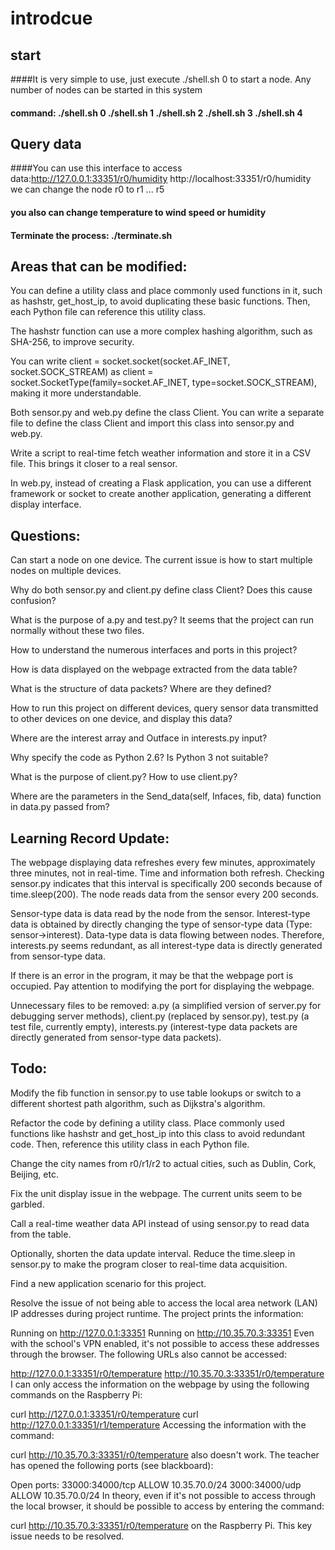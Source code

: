 # introdcue
## start
####It is very simple to use, just execute ./shell.sh 0 to start a node. Any number of nodes can be started in this system
#### command:  ./shell.sh 0  ./shell.sh 1  ./shell.sh 2   ./shell.sh 3  ./shell.sh 4

## Query data
####You can use this interface to access data:http://127.0.0.1:33351/r0/humidity http://localhost:33351/r0/humidity  
we can change the node r0 to r1 ... r5

#### you also can change temperature to wind speed or humidity

#### Terminate the process: ./terminate.sh

## Areas that can be modified:

You can define a utility class and place commonly used functions in it, such as hashstr, get_host_ip, to avoid duplicating these basic functions. Then, each Python file can reference this utility class.

The hashstr function can use a more complex hashing algorithm, such as SHA-256, to improve security.

You can write client = socket.socket(socket.AF_INET, socket.SOCK_STREAM) as client = socket.SocketType(family=socket.AF_INET, type=socket.SOCK_STREAM), making it more understandable.

Both sensor.py and web.py define the class Client. You can write a separate file to define the class Client and import this class into sensor.py and web.py.

Write a script to real-time fetch weather information and store it in a CSV file. This brings it closer to a real sensor.

In web.py, instead of creating a Flask application, you can use a different framework or socket to create another application, generating a different display interface.

## Questions:

Can start a node on one device. The current issue is how to start multiple nodes on multiple devices.

Why do both sensor.py and client.py define class Client? Does this cause confusion?

What is the purpose of a.py and test.py? It seems that the project can run normally without these two files.

How to understand the numerous interfaces and ports in this project?

How is data displayed on the webpage extracted from the data table?

What is the structure of data packets? Where are they defined?

How to run this project on different devices, query sensor data transmitted to other devices on one device, and display this data?

Where are the interest array and Outface in interests.py input?

Why specify the code as Python 2.6? Is Python 3 not suitable?

What is the purpose of client.py? How to use client.py?

Where are the parameters in the Send_data(self, Infaces, fib, data) function in data.py passed from?

## Learning Record Update:

The webpage displaying data refreshes every few minutes, approximately three minutes, not in real-time. Time and information both refresh. Checking sensor.py indicates that this interval is specifically 200 seconds because of time.sleep(200). The node reads data from the sensor every 200 seconds.

Sensor-type data is data read by the node from the sensor. Interest-type data is obtained by directly changing the type of sensor-type data (Type: sensor->interest). Data-type data is data flowing between nodes. Therefore, interests.py seems redundant, as all interest-type data is directly generated from sensor-type data.

If there is an error in the program, it may be that the webpage port is occupied. Pay attention to modifying the port for displaying the webpage.

Unnecessary files to be removed: a.py (a simplified version of server.py for debugging server methods), client.py (replaced by sensor.py), test.py (a test file, currently empty), interests.py (interest-type data packets are directly generated from sensor-type data packets).


## Todo:

Modify the fib function in sensor.py to use table lookups or switch to a different shortest path algorithm, such as Dijkstra's algorithm.

Refactor the code by defining a utility class. Place commonly used functions like hashstr and get_host_ip into this class to avoid redundant code. Then, reference this utility class in each Python file.

Change the city names from r0/r1/r2 to actual cities, such as Dublin, Cork, Beijing, etc.

Fix the unit display issue in the webpage. The current units seem to be garbled.

Call a real-time weather data API instead of using sensor.py to read data from the table.

Optionally, shorten the data update interval. Reduce the time.sleep in sensor.py to make the program closer to real-time data acquisition.

Find a new application scenario for this project.

Resolve the issue of not being able to access the local area network (LAN) IP addresses during project runtime. The project prints the information:

Running on http://127.0.0.1:33351
Running on http://10.35.70.3:33351
Even with the school's VPN enabled, it's not possible to access these addresses through the browser. The following URLs also cannot be accessed:

http://127.0.0.1:33351/r0/temperature
http://10.35.70.3:33351/r0/temperature
I can only access the information on the webpage by using the following commands on the Raspberry Pi:

curl http://127.0.0.1:33351/r0/temperature
curl http://127.0.0.1:33351/r1/temperature
Accessing the information with the command:

curl http://10.35.70.3:33351/r0/temperature
also doesn't work.
The teacher has opened the following ports (see blackboard):

Open ports: 33000:34000/tcp ALLOW 10.35.70.0/24
3000:34000/udp ALLOW 10.35.70.0/24
In theory, even if it's not possible to access through the local browser, it should be possible to access by entering the command:

curl http://10.35.70.3:33351/r0/temperature
on the Raspberry Pi. This key issue needs to be resolved.
